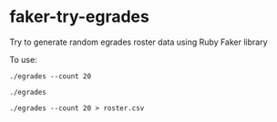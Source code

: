 # faker-try-egrades

Try to generate random egrades roster data using Ruby Faker library

To use:

```
./egrades --count 20

./egrades

./egrades --count 20 > roster.csv
```
